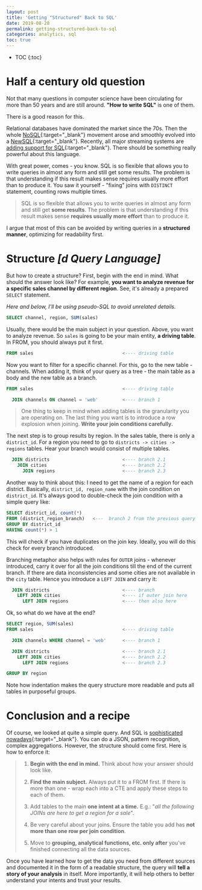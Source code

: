 ```yaml
---
layout: post
title: 'Getting "Structured" Back to SQL'
date: 2019-08-28
permalink: getting-structured-back-to-sql
categories: analytics, sql
toc: true
---
```


* TOC
{:toc}

# Half a century old question

Not that many questions in computer science have been circulating for more than 50 years and are still around. **"How to write SQL"** is one of them.

There is a good reason for this.

Relational databases have dominated the market since the 70s. Then the whole [NoSQL]{:target="\_blank"} movement arose and smoothly evolved into a [NewSQL]{:target="\_blank"}. Recently, all major streaming systems are [adding support for SQL]{:target="\_blank"}. There should be something really powerful about this language.

With great power, comes - you know. SQL is so flexible that allows you to write queries in almost any form and still get some results. The problem is that understanding if this result makes sense requires usually more effort than to produce it. You saw it yourself - "fixing" joins with `DISTINCT` statement, counting rows multiple times.

> SQL is so flexible that allows you to write queries in almost any form and still get **some results**. The problem is that understanding if this result makes sense **requires usually more effort** than to produce it.

I argue that most of this can be avoided by writing queries in a **structured manner**, optimizing for readability first.

# Structure _[d Query Language]_

But how to create a structure? First, begin with the end in mind. What should the answer look like? For example, **you want to analyze revenue for a specific sales channel by different region**. See, it's already a prepared `SELECT` statement.

_Here and below, I'll be using pseudo-SQL to avoid unrelated details._

```sql
SELECT channel, region, SUM(sales)
```

Usually, there would be the main subject in your question. Above, you want to analyze revenue. So `sales` is going to be your main entity, **a driving table**. In FROM, you should always put it first.

```sql
FROM sales                                 <---- driving table
```

Now you want to filter for a specific channel. For this, go to the new table - channels. When adding it, think of your query as a tree - the main table as a body and the new table as a branch.

```sql
FROM sales                                 <---- driving table

  JOIN channels ON channel = 'web'         <---- branch 1
```

> One thing to keep in mind when adding tables is the granularity you are operating on. The last thing you want is to introduce a row explosion when joining. **Write your join conditions carefully.**

The next step is to group results by region. In the sales table, there is only a `district_id`. For a region you need to go to `districts -> cities -> regions` tables. Hear your branch would consist of multiple tables.

```sql
  JOIN districts                           <---- branch 2.1
    JOIN cities                            <---- branch 2.2
      JOIN regions                         <---- branch 2.3
```

Another way to think about this: I need to get the name of a region for each district. Basically, `district_id, region_name` with the join condition on `district_id`. It's always good to double-check the join condition with a simple query like:

```sql
SELECT district_id, count(*)
FROM (district_region_branch)   <---  branch 2 from the previous query
GROUP BY district_id
HAVING count(*) > 1
```

This will check if you have duplicates on the join key. Ideally, you will do this check for every branch introduced.

Branching metaphor also helps with rules for `OUTER` joins - whenever introduced, carry it over for all the join conditions till the end of the current branch. If there are data inconsistencies and some cities are not available in the `city` table. Hence you introduce a `LEFT JOIN` and carry it:

```sql
  JOIN districts                           <---- branch
    LEFT JOIN cities                       <---- if outer join here
      LEFT JOIN regions                    <---- then also here
```

Ok, so what do we have at the end?

```sql
SELECT region, SUM(sales)
FROM sales                                 <---- driving table

  JOIN channels WHERE channel = 'web'      <---- branch 1

  JOIN districts                           <---- branch 2.1
    LEFT JOIN cities                       <---- branch 2.2
      LEFT JOIN regions                    <---- branch 2.3

GROUP BY region
```

Note how indentation makes the query structure more readable and puts all tables in purposeful groups.

# Conclusion and a recipe

Of course, we looked at quite a simple query. And SQL is [sophisticated nowadays]{:target="\_blank"}. You can do a JSON, pattern recognition, complex aggregations. However, the structure should come first. Here is how to enforce it:

> 1.  **Begin with the end in mind.** Think about how your answer should look like.
>
> 2.  **Find the main subject.** Always put it to a FROM first. If there is more than one - wrap each into a CTE and apply these steps to each of them.
>
> 3.  Add tables to the main **one intent at a time.** E.g.: "_all the following JOINs are here to get a region for a sale_".
>
> 4.  Be very careful about your joins. Ensure the table you add has **not more than one row per join condition**.
>
> 5.  Move to **grouping, analytical functions, etc. only after** you've finished connecting all the data sources.

Once you have learned how to get the data you need from different sources and documented it in the form of a readable structure, the query will **tell a story of your analysis** in itself. More importantly, it will help others to better understand your intents and trust your results.

[newsql]: https://en.wikipedia.org/wiki/NewSQL
[nosql]: https://en.wikipedia.org/wiki/NoSQL
[adding support for sql]: https://arxiv.org/abs/1905.12133
[sophisticated nowadays]: https://en.wikipedia.org/wiki/SQL:2016

